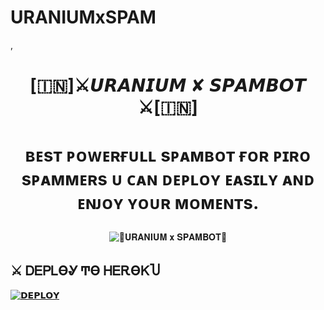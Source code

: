 # URANIUMxSPAM
,<h1 align="center">

  <b>  [🇮🇳]⚔️𝙐𝙍𝘼𝙉𝙄𝙐𝙈 ✘ 𝙎𝙋𝘼𝙈𝘽𝙊𝙏 ⚔️[🇮🇳] </b>

</h1>

<h1 align="center">

  <b>ʙᴇsᴛ ᴘᴏᴡᴇʀғᴜʟʟ sᴘᴀᴍʙᴏᴛ ғᴏʀ ᴘɪʀᴏ sᴘᴀᴍᴍᴇʀs ᴜ ᴄᴀɴ ᴅᴇᴘʟᴏʏ ᴇᴀsɪʟʏ ᴀɴᴅ ᴇɴᴊᴏʏ ʏᴏᴜʀ ᴍᴏᴍᴇɴᴛs.</b>

</h1>

<p align="center">

  <img src="https://telegra.ph/file/3ec065b0cc34dea58467c.jpg" alt="🚩𝐔𝐑𝐀𝐍𝐈𝐔𝐌 𝐱 𝐒𝐏𝐀𝐌𝐁𝐎𝐓🚩">

</p>

## ⚔️ ᎠᎬᏢᏞϴᎽ Ͳϴ ᎻᎬᎡϴᏦႮ

[![𝗗𝗘𝗣𝗟𝗢𝗬 ](https://www.herokucdn.com/deploy/button.svg)](https://heroku.com/deploy?template=https://github.com/THEURANIUM92/URANIUMxSPAM)
